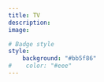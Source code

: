 ```yaml
---
title: TV
description:
image:

# Badge style
style:
    background: "#bb5f86"
#    color: "#eee"
---
```


